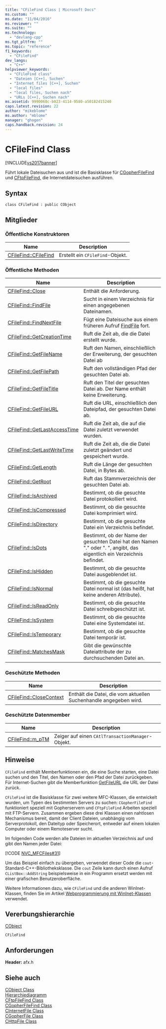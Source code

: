 ```yaml
---
title: "CFileFind Class | Microsoft Docs"
ms.custom: ""
ms.date: "11/04/2016"
ms.reviewer: ""
ms.suite: ""
ms.technology: 
  - "devlang-cpp"
ms.tgt_pltfrm: ""
ms.topic: "reference"
f1_keywords: 
  - "CFileFind"
dev_langs: 
  - "C++"
helpviewer_keywords: 
  - "CFileFind class"
  - "Dateien [C++], Suchen"
  - "Internet files [C++], Suchen"
  - "local files"
  - "local files, Suchen nach"
  - "URLs [C++], Suchen nach"
ms.assetid: 9990068c-b023-4114-9580-a50182d15240
caps.latest.revision: 22
author: "mikeblome"
ms.author: "mblome"
manager: "ghogen"
caps.handback.revision: 24
---
```

# CFileFind Class
[!INCLUDE[vs2017banner](../../assembler/inline/includes/vs2017banner.md)]

Führt lokale Dateisuchen aus und ist die Basisklasse für [CGopherFileFind](../../mfc/reference/cgopherfilefind-class.md) und [CFtpFileFind](../../mfc/reference/cftpfilefind-class.md), die Internetdateisuchen ausführen.  
  
## Syntax  
  
```  
class CFileFind : public CObject  
```  
  
## Mitglieder  
  
### Öffentliche Konstruktoren  
  
|Name|Description|  
|----------|-----------------|  
|[CFileFind::CFileFind](../Topic/CFileFind::CFileFind.md)|Erstellt ein `CFileFind`\-Objekt.|  
  
### Öffentliche Methoden  
  
|Name|Description|  
|----------|-----------------|  
|[CFileFind::Close](../Topic/CFileFind::Close.md)|Enthält die Anforderung.|  
|[CFileFind::FindFile](../Topic/CFileFind::FindFile.md)|Sucht in einem Verzeichnis für einen angegebenen Dateinamen.|  
|[CFileFind::FindNextFile](../Topic/CFileFind::FindNextFile.md)|Fügt eine Dateisuche aus einem früheren Aufruf [FindFile](../Topic/CFileFind::FindFile.md) fort.|  
|[CFileFind::GetCreationTime](../Topic/CFileFind::GetCreationTime.md)|Ruft die Zeit ab, die die Datei erstellt wurde.|  
|[CFileFind::GetFileName](../Topic/CFileFind::GetFileName.md)|Ruft den Namen, einschließlich der Erweiterung, der gesuchten Datei ab|  
|[CFileFind::GetFilePath](../Topic/CFileFind::GetFilePath.md)|Ruft den vollständigen Pfad der gesuchten Datei ab.|  
|[CFileFind::GetFileTitle](../Topic/CFileFind::GetFileTitle.md)|Ruft den Titel der gesuchten Datei ab.  Der Name enthält keine Erweiterung.|  
|[CFileFind::GetFileURL](../Topic/CFileFind::GetFileURL.md)|Ruft die URL, einschließlich den Dateipfad, der gesuchten Datei ab.|  
|[CFileFind::GetLastAccessTime](../Topic/CFileFind::GetLastAccessTime.md)|Ruft die Zeit ab, die auf die Datei zuletzt verwendet wurden.|  
|[CFileFind::GetLastWriteTime](../Topic/CFileFind::GetLastWriteTime.md)|Ruft die Zeit ab, die die Datei zuletzt geändert und gespeichert wurde.|  
|[CFileFind::GetLength](../Topic/CFileFind::GetLength.md)|Ruft die Länge der gesuchten Datei, in Bytes ab.|  
|[CFileFind::GetRoot](../Topic/CFileFind::GetRoot.md)|Ruft das Stammverzeichnis der gesuchten Datei ab.|  
|[CFileFind::IsArchived](../Topic/CFileFind::IsArchived.md)|Bestimmt, ob die gesuchte Datei protokolliert wird.|  
|[CFileFind::IsCompressed](../Topic/CFileFind::IsCompressed.md)|Bestimmt, ob die gesuchte Datei komprimiert wird.|  
|[CFileFind::IsDirectory](../Topic/CFileFind::IsDirectory.md)|Bestimmt, ob die gesuchte Datei ein Verzeichnis befindet.|  
|[CFileFind::IsDots](../Topic/CFileFind::IsDots.md)|Bestimmt, ob der Name der gesuchten Datei hat den Namen "." oder ". ", angibt, das eigentlich ein Verzeichnis befindet.|  
|[CFileFind::IsHidden](../Topic/CFileFind::IsHidden.md)|Bestimmt, ob die gesuchte Datei ausgeblendet ist.|  
|[CFileFind::IsNormal](../Topic/CFileFind::IsNormal.md)|Bestimmt, ob die gesuchte Datei normal ist \(das heißt, hat keine anderen Attribute\).|  
|[CFileFind::IsReadOnly](../Topic/CFileFind::IsReadOnly.md)|Bestimmt, ob die gesuchte Datei schreibgeschützt ist.|  
|[CFileFind::IsSystem](../Topic/CFileFind::IsSystem.md)|Bestimmt, ob die gesuchte Datei eine Systemdatei ist.|  
|[CFileFind::IsTemporary](../Topic/CFileFind::IsTemporary.md)|Bestimmt, ob die gesuchte Datei temporär ist.|  
|[CFileFind::MatchesMask](../Topic/CFileFind::MatchesMask.md)|Gibt die gewünschte Dateiattribute der zu durchsuchenden Datei an.|  
  
### Geschützte Methoden  
  
|Name|Description|  
|----------|-----------------|  
|[CFileFind::CloseContext](../Topic/CFileFind::CloseContext.md)|Enthält die Datei, die vom aktuellen Suchenhandle angegeben wird.|  
  
### Geschützte Datenmember  
  
|Name|Description|  
|----------|-----------------|  
|[CFileFind::m\_pTM](../Topic/CFileFind::m_pTM.md)|Zeiger auf einen `CAtlTransactionManager`\-Objekt.|  
  
## Hinweise  
 `CFileFind` enthält Memberfunktionen ein, die eine Suche starten, eine Datei suchen und den Titel, den Namen oder den Pfad der Datei zurückgeben.  Für Internet\-Suchen gibt die Memberfunktion [GetFileURL](../Topic/CFileFind::GetFileURL.md) die URL der Datei zurück.  
  
 `CFileFind` ist die Basisklasse für zwei weitere MFC\-Klassen, die entwickelt wurden, um Typen des bestimmten Servers zu suchen: `CGopherFileFind` funktioniert speziell mit Gopherservern und `CFtpFileFind` Arbeiten speziell mit FTP\-Servern.  Zusammen ergeben diese drei Klassen einen nahtlosen Mechanismus bereit, damit der Client Dateien, unabhängig vom Serverprotokoll, den Dateityp oder Speicherort, entweder auf einem lokalen Computer oder einem Remoteserver sucht.  
  
 Im folgenden Code werden alle Dateien im aktuellen Verzeichnis auf und gibt den Namen jeder Datei:  
  
 [!CODE [NVC_MFCFiles#31](../CodeSnippet/VS_Snippets_Cpp/NVC_MFCFiles#31)]  
  
 Um das Beispiel einfach zu übergeben, verwendet dieser Code die `cout`\-Standard\-C\+\+\-Bibliotheksklasse.  Die `cout` Zeile kann durch einen Aufruf `CListBox::AddString` beispielsweise in ein Programm ersetzt werden mit einer grafischen Benutzeroberfläche.  
  
 Weitere Informationen dazu, wie `CFileFind` und die anderen WinInet\-Klassen, finden Sie im Artikel [Webprogrammierung mit WinInet\-Klassen](../../mfc/win32-internet-extensions-wininet.md) verwendet.  
  
## Vererbungshierarchie  
 [CObject](../../mfc/reference/cobject-class.md)  
  
 `CFileFind`  
  
## Anforderungen  
 **Header:**  afx.h  
  
## Siehe auch  
 [CObject Class](../../mfc/reference/cobject-class.md)   
 [Hierarchiediagramm](../../mfc/hierarchy-chart.md)   
 [CFtpFileFind Class](../../mfc/reference/cftpfilefind-class.md)   
 [CGopherFileFind Class](../../mfc/reference/cgopherfilefind-class.md)   
 [CInternetFile Class](../../mfc/reference/cinternetfile-class.md)   
 [CGopherFile Class](../../mfc/reference/cgopherfile-class.md)   
 [CHttpFile Class](../../mfc/reference/chttpfile-class.md)